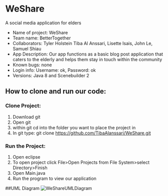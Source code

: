 # WeShare
A social media application for elders

- Name of project: WeShare
- Team name: BetterTogether
- Collaborators: Tyler Holstein Tiba Al Anssari, Lisette Isais, John Le, Samuel Shiau
- App Description: Our app functions as a basic blog post application that caters to the elderly and helps them stay in touch within the community 
- Known bugs: none
- Login info: Username: ok, Password: ok
- Versions: Java 8 and Scenebuilder 2

## How to clone and run our code:
  ### Clone Project:
1. Download git
2. Open git
3. within git cd into the folder you want to place the project in
4. In git type: git clone https://github.com/TibaAlanssari/WeShare.git
  ### Run the Project:
1. Open eclipse
2. To open project click File>Open Projects from File System>select Directory>Finish
3. Open Main.java
4. Run the program to view our application

##UML Diagram
![WeShareUMLDiagram](https://user-images.githubusercontent.com/55297857/116769342-ff026100-aa00-11eb-81c2-2bc0b183ece8.png)
